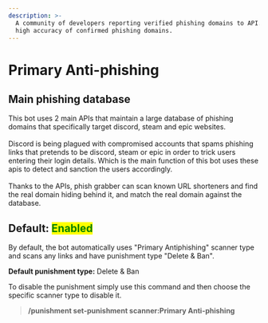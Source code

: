 ```yaml
---
description: >-
  A community of developers reporting verified phishing domains to API. Have
  high accuracy of confirmed phishing domains.
---
```


# Primary Anti-phishing

## Main phishing database

This bot uses 2 main APIs that maintain a large database of phishing domains that specifically target discord, steam and epic websites. \
\
Discord is being plagued with compromised accounts that spams phishing links that pretends to be discord, steam or epic in order to trick users entering their login details. Which is the main function of this bot uses these apis to detect and sanction the users accordingly. \
\
Thanks to the APIs, phish grabber can scan known URL shorteners and find the real domain hiding behind it, and match the real domain against the database.



## Default: <mark style="color:green;">Enabled</mark>

By default, the bot automatically uses "Primary Antiphishing" scanner type and scans any links  and have punishment type "Delete & Ban".&#x20;

**Default punishment type:** Delete & Ban



To disable the punishment simply use this command and then choose the specific scanner type to disable it.

> **/punishment set-punishment scanner:Primary Anti-phishing**



